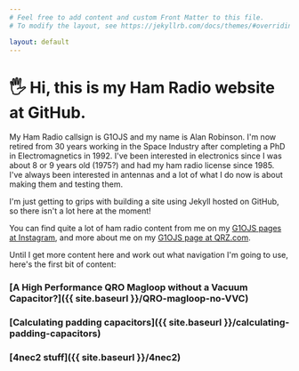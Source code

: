 ```yaml
---
# Feel free to add content and custom Front Matter to this file.
# To modify the layout, see https://jekyllrb.com/docs/themes/#overriding-theme-defaults

layout: default
---
```

# 🖐️ Hi, this is my Ham Radio website at GitHub. 

My Ham Radio callsign is G1OJS and my name is Alan Robinson. I'm now retired from 30 years working in the Space Industry after completing a PhD in Electromagnetics in 1992. I've been interested in electronics since I was about 8 or 9 years old (1975?) and had my ham radio license since 1985. I've always been interested in antennas and a lot of what I do now is about making them and testing them.

I'm just getting to grips with building a site using Jekyll hosted on GitHub, so there isn't a lot here at the moment!

You can find quite a lot of ham radio content from me on my [G1OJS pages at Instagram](https://www.instagram.com/g1ojs_alan/), and more about me on my [G1OJS page at QRZ.com](https://www.qrz.com/db/G1OJS).

Until I get more content here and work out what navigation I'm going to use, here's the first bit of content: 

### [A High Performance QRO Magloop without a Vacuum Capacitor?]({{ site.baseurl }}/QRO-magloop-no-VVC)

### [Calculating padding capacitors]({{ site.baseurl }}/calculating-padding-capacitors)

### [4nec2 stuff]({{ site.baseurl }}/4nec2)

